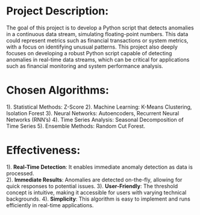# Project Description: 
The goal of this project is to develop a Python script that detects anomalies in a continuous data stream, simulating floating-point numbers. This data could represent metrics such as financial transactions or system metrics, with a focus on identifying unusual patterns. This project also deeply focuses on developing a robust Python script capable of detecting anomalies in real-time data streams, which can be critical for applications such as financial monitoring and
system performance analysis.
# Chosen Algorithms:
1). Statistical Methods: Z-Score
2). Machine Learning: K-Means Clustering, Isolation Forest
3). Neural Networks: Autoencoders, Recurrent Neural Networks (RNN’s)
4). Time Series Analysis: Seasonal Decomposition of Time Series
5). Ensemble Methods: Random Cut Forest.
# Effectiveness:
1). **Real-Time Detection**: It enables immediate anomaly detection as data is
processed. <br>
2). **Immediate Results**: Anomalies are detected on-the-fly, allowing for quick
responses to potential issues.
3). **User-Friendly**: The threshold concept is intuitive, making it accessible for users
with varying technical backgrounds.
4). **Simplicity**: This algorithm is easy to implement and runs efficiently in real-time
applications.
